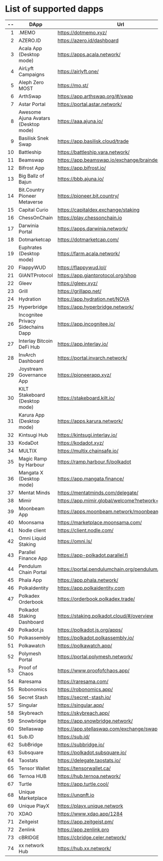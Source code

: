 
# List of supported dapps
| --  |                 DApp                 |                         Url                         |         Tags          |
| --: | ------------------------------------ | --------------------------------------------------- | --------------------- |
|   1 | .MEMO                                | https://dotmemo.xyz/                                | art                   |
|   2 | AZERO.ID                             | https://azero.id/dashboard                          | utilities             |
|   3 | Acala App (Desktop mode)             | https://apps.acala.network/                         | staking               |
|   4 | AirLyft Campaigns                    | https://airlyft.one/                                | social                |
|   5 | Aleph Zero MOST                      | https://mo.st/                                      | bridge,dex            |
|   6 | ArthSwap                             | https://app.arthswap.org/#/swap                     | dex,evm               |
|   7 | Astar Portal                         | https://portal.astar.network/                       | staking               |
|   8 | Awesome Ajuna Avatars (Desktop mode) | https://aaa.ajuna.io/                               | art,gaming            |
|   9 | Basilisk Snek Swap                   | https://app.basilisk.cloud/trade                    | bridge,dex            |
|  10 | Battleship                           | https://battleship.vara.network/                    | gaming                |
|  11 | Beamswap                             | https://app.beamswap.io/exchange/braindex           | dex,evm               |
|  12 | Bifrost App                          | https://app.bifrost.io/                             | staking               |
|  13 | Big Ballz of Bajun                   | https://bbb.ajuna.io/                               | art,gaming            |
|  14 | Bit.Country Pioneer Metaverse        | https://pioneer.bit.country/                        | art,staking,gaming    |
|  15 | Capital Curio                        | https://capitaldex.exchange/staking                 | staking               |
|  16 | ChessOnChain                         | https://play.chessonchain.io                        | gaming                |
|  17 | Darwinia Portal                      | https://apps.darwinia.network/                      | utilities             |
|  18 | Dotmarketcap                         | https://dotmarketcap.com/                           | social                |
|  19 | Euphrates (Desktop mode)             | https://farm.acala.network/                         | staking               |
|  20 | FlappyWUD                            | https://flappywud.lol/                              | gaming                |
|  21 | GIANTProtocol                        | https://app.giantprotocol.org/shop                  | utilities             |
|  22 | Gleev                                | https://gleev.xyz/                                  | social                |
|  23 | Grill                                | https://grillapp.net/                               | social                |
|  24 | Hydration                            | https://app.hydration.net/NOVA                      | bridge,dex,staking    |
|  25 | Hyperbridge                          | https://app.hyperbridge.network/                    | bridge                |
|  26 | Incognitee Privacy Sidechains Dapp   | https://app.incognitee.io/                          | utilities             |
|  27 | Interlay Bitcoin DeFi Hub            | https://app.interlay.io/                            | bridge,staking        |
|  28 | InvArch Dashboard                    | https://portal.invarch.network/                     | staking               |
|  29 | Joystream Governance App             | https://pioneerapp.xyz/                             | governance            |
|  30 | KILT Stakeboard (Desktop mode)       | https://stakeboard.kilt.io/                         | staking               |
|  31 | Karura App (Desktop mode)            | https://apps.karura.network/                        | staking               |
|  32 | Kintsugi Hub                         | https://kintsugi.interlay.io/                       | bridge,staking        |
|  33 | KodaDot                              | https://kodadot.xyz/                                | art                   |
|  34 | MULTIX                               | https://multix.chainsafe.io/                        | utilities             |
|  35 | Magic Ramp by Harbour                | https://ramp.harbour.fi/polkadot                    | utilities             |
|  36 | Mangata X (Desktop mode)             | https://app.mangata.finance/                        | staking               |
|  37 | Mentat Minds                         | https://mentatminds.com/delegate/                   | staking               |
|  38 | Mimir                                | https://app.mimir.global/welcome?network=polkadot   | utilities             |
|  39 | Moonbeam App                         | https://apps.moonbeam.network/moonbeam              | staking,utilities,evm |
|  40 | Moonsama                             | https://marketplace.moonsama.com/                   | art,evm               |
|  41 | Nodle client                         | https://client.nodle.com/                           | utilities             |
|  42 | Omni Liquid Staking                  | https://omni.ls/                                    | staking,evm           |
|  43 | Parallel Finance App                 | https://app-polkadot.parallel.fi                    | utilities             |
|  44 | Pendulum Chain Portal                | https://portal.pendulumchain.org/pendulum/dashboard | utilities,staking     |
|  45 | Phala App                            | https://app.phala.network/                          | staking               |
|  46 | PolkaIdentity                        | https://app.polkaidentity.com                       | social,utilities      |
|  47 | Polkadex Orderbook                   | https://orderbook.polkadex.trade/                   | dex,utilities         |
|  48 | Polkadot Staking Dashboard           | https://staking.polkadot.cloud/#/overview           | staking,utilities     |
|  49 | Polkadot.js                          | https://polkadot.js.org/apps/                       | utilities             |
|  50 | Polkassembly                         | https://polkadot.polkassembly.io/                   | governance            |
|  51 | Polkawatch                           | https://polkawatch.app/                             | utilities             |
|  52 | Polymesh Portal                      | https://portal.polymesh.network/                    | utilities,staking     |
|  53 | Proof of Chaos                       | https://www.proofofchaos.app/                       | art,governance        |
|  54 | Raresama                             | https://raresama.com/                               | art,evm               |
|  55 | Robonomics                           | https://robonomics.app/                             | utilities             |
|  56 | Secret Stash                         | https://secret-stash.io/                            | art                   |
|  57 | Singular                             | https://singular.app/                               | art                   |
|  58 | Skybreach                            | https://skybreach.app/                              | evm,gaming            |
|  59 | Snowbridge                           | https://app.snowbridge.network/                     | bridge                |
|  60 | Stellaswap                           | https://app.stellaswap.com/exchange/swap            | bridge,dex,evm        |
|  61 | Sub.ID                               | https://sub.id/                                     | utilities             |
|  62 | SubBridge                            | https://subbridge.io/                               | bridge,evm            |
|  63 | Subsquare                            | https://polkadot.subsquare.io/                      | governance            |
|  64 | Taostats                             | https://delegate.taostats.io/                       | staking               |
|  65 | Tensor Wallet                        | https://tensorwallet.ca/                            | utilities,staking     |
|  66 | Ternoa HUB                           | https://hub.ternoa.network/                         | staking               |
|  67 | Turtle                               | https://app.turtle.cool/                            | bridge                |
|  68 | Unique Marketplace                   | https://unqnft.io                                   | gaming,art            |
|  69 | Unique PlayX                         | https://playx.unique.network                        | gaming                |
|  70 | XDAO                                 | https://www.xdao.app/1284                           | bridge,dex,evm        |
|  71 | Zeitgeist                            | https://app.zeitgeist.pm/                           | utilities             |
|  72 | Zenlink                              | https://app.zenlink.pro                             | dex                   |
|  73 | cBRIDGE                              | https://cbridge.celer.network/                      | dex,evm               |
|  74 | xx network Hub                       | https://hub.xx.network/                             | utilities             |
